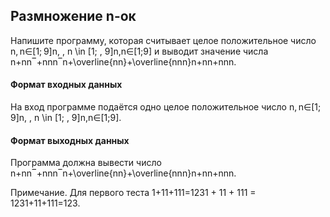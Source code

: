 ## Размножение n-ок

Напишите программу, которая считывает целое положительное число n, n∈[1; 9]n, \, n \in [1; \, 9]n,n∈[1;9] и выводит значение числа n+nn‾+nnn‾n+\overline{nn}+\overline{nnn}n+nn+nnn.

#### Формат входных данных
На вход программе подаётся одно целое положительное число n, n∈[1; 9]n, \, n \in [1; \, 9]n,n∈[1;9].

#### Формат выходных данных
Программа должна вывести число n+nn‾+nnn‾n+\overline{nn}+\overline{nnn}n+nn+nnn.

Примечание. Для первого теста 1+11+111=1231 + 11 + 111 = 1231+11+111=123.